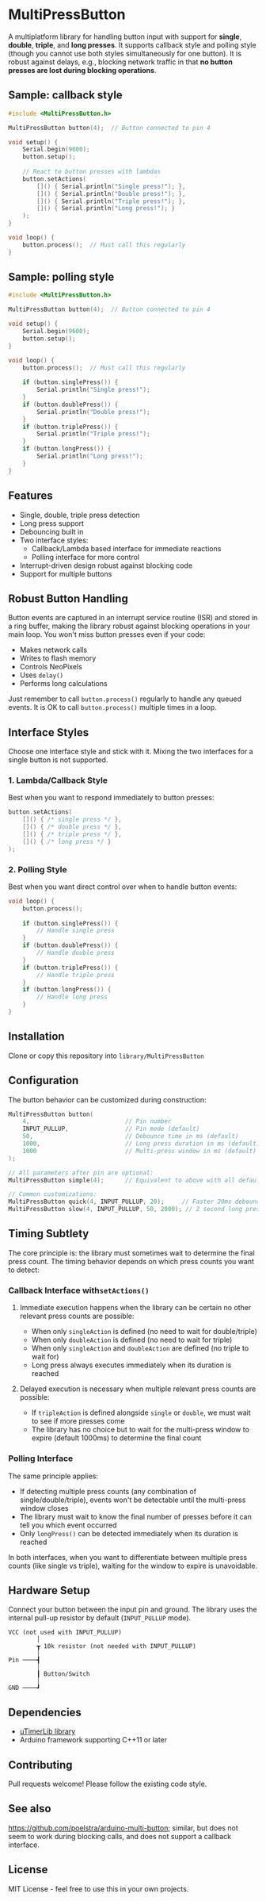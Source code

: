 # MultiPressButton

A multiplatform library for handling button input with support for **single**, **double**, **triple**, and **long presses**. It supports callback style and polling style (though you cannot use both styles simultaneously for one button). It is robust against delays, e.g., blocking network traffic in that **no button presses are lost during blocking operations**.

## Sample: callback style

```cpp
#include <MultiPressButton.h>

MultiPressButton button(4);  // Button connected to pin 4

void setup() {
    Serial.begin(9600);
    button.setup();
    
    // React to button presses with lambdas
    button.setActions(
        []() { Serial.println("Single press!"); },
        []() { Serial.println("Double press!"); },
        []() { Serial.println("Triple press!"); },
        []() { Serial.println("Long press!"); }
    );
}

void loop() {
    button.process();  // Must call this regularly
}
```
## Sample: polling style

```cpp
#include <MultiPressButton.h>

MultiPressButton button(4);  // Button connected to pin 4

void setup() {
    Serial.begin(9600);
    button.setup();
}

void loop() {
    button.process();  // Must call this regularly
    
    if (button.singlePress()) {
        Serial.println("Single press!");
    }
    if (button.doublePress()) {
        Serial.println("Double press!");
    }
    if (button.triplePress()) {
        Serial.println("Triple press!");
    }
    if (button.longPress()) {
        Serial.println("Long press!");
    }
}
```

## Features
- Single, double, triple press detection
- Long press support
- Debouncing built in
- Two interface styles:
  - Callback/Lambda based interface for immediate reactions
  - Polling interface for more control
- Interrupt-driven design robust against blocking code
- Support for multiple buttons

## Robust Button Handling

Button events are captured in an interrupt service routine (ISR) and stored in a ring buffer, making the library robust against blocking operations in your main loop. You won't miss button presses even if your code:

- Makes network calls
- Writes to flash memory  
- Controls NeoPixels
- Uses `delay()`
- Performs long calculations

Just remember to call `button.process()` regularly to handle any queued events. It is OK to call `button.process()` multiple times in a loop.

## Interface Styles

Choose one interface style and stick with it. Mixing the two interfaces for a single button is not supported.

### 1. Lambda/Callback Style
Best when you want to respond immediately to button presses:

```cpp
button.setActions(
    []() { /* single press */ },
    []() { /* double press */ },
    []() { /* triple press */ },
    []() { /* long press */ }
);
```

### 2. Polling Style
Best when you want direct control over when to handle button events:

```cpp
void loop() {
    button.process();
    
    if (button.singlePress()) {
        // Handle single press
    }
    if (button.doublePress()) {
        // Handle double press
    }
    if (button.triplePress()) {
        // Handle triple press
    }
    if (button.longPress()) {
        // Handle long press
    }
}
```

## Installation
Clone or copy this repository into `library/MultiPressButton`

## Configuration
The button behavior can be customized during construction:

```cpp
MultiPressButton button(
    4,                           // Pin number
    INPUT_PULLUP,                // Pin mode (default)
    50,                          // Debounce time in ms (default)
    1000,                        // Long press duration in ms (default)
    1000                         // Multi-press window in ms (default)
);

// All parameters after pin are optional:
MultiPressButton simple(4);      // Equivalent to above with all defaults

// Common customizations:
MultiPressButton quick(4, INPUT_PULLUP, 20);     // Faster 20ms debounce
MultiPressButton slow(4, INPUT_PULLUP, 50, 2000); // 2 second long press
```

## Timing Subtlety

The core principle is: the library must sometimes wait to determine the final press count. The timing behavior depends on which press counts you want to detect:

### Callback Interface with`setActions()`
1. Immediate execution happens when the library can be certain no other relevant press counts are possible:
   - When only `singleAction` is defined (no need to wait for double/triple)
   - When only `doubleAction` is defined (no need to wait for triple)
   - When only `singleAction` and `doubleAction` are defined (no triple to wait for)
   - Long press always executes immediately when its duration is reached

2. Delayed execution is necessary when multiple relevant press counts are possible:
   - If `tripleAction` is defined alongside `single` or `double`, we must wait to see if more presses come
   - The library has no choice but to wait for the multi-press window to expire (default 1000ms) to determine the final count

### Polling Interface
The same principle applies:
- If detecting multiple press counts (any combination of single/double/triple), events won't be detectable until the multi-press window closes
- The library must wait to know the final number of presses before it can tell you which event occurred
- Only `longPress()` can be detected immediately when its duration is reached

In both interfaces, when you want to differentiate between multiple press counts (like single vs triple), waiting for the window to expire is unavoidable.

## Hardware Setup

Connect your button between the input pin and ground. The library uses the internal pull-up resistor by default (`INPUT_PULLUP` mode).

```
VCC (not used with INPUT_PULLUP)
        │
        ┳ 10k resistor (not needed with INPUT_PULLUP)
        │
Pin ────┫
        │
        ┃ Button/Switch
        │
GND ────┛
```

## Dependencies
- [uTimerLib library](https://github.com/Naguissa/uTimerLib)
- Arduino framework supporting C++11 or later

## Contributing
Pull requests welcome! Please follow the existing code style.

## See also

https://github.com/poelstra/arduino-multi-button; similar, but does not seem to work during blocking calls, and does not support a callback interface.

## License
MIT License - feel free to use this in your own projects.
